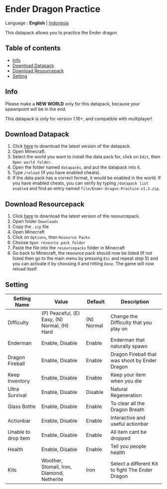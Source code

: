 # Ender Dragon Practice

Language : **English** | [Indonesia](README-id.md "Indonesia")

This datapack allows you to practice the Ender dragon

## Table of contents

-   [Info](#info)
-   [Download Datapack](#download-datapack)
-   [Download Resourcepack](#download-resourcepack)
-   [Setting](#setting)

## Info

Please make a **NEW WORLD** only for this datapack, because your spawnpoint will be in the end.

This datapack is only for version 1.16+, and compatible with multiplayer!

## Download Datapack

1. Click [here](https://github.com/barraIhsan/enderdragon/releases/download/v1.3/Ender-Dragon-Practice-v1.3.zip "Download the latest version of the datapack") to download the latest version of the datapack.
2. Open Minecraft.
3. Select the world you want to install the data pack for, click on `Edit`, then `Open world folder`.
4. Open the folder named `datapacks`, and put the datapack into it.
5. Type `/reload` (If you have enabled cheats).
6. If the data pack has a correct format, it would be enabled in the world. If you have enabled cheats, you can verify by typing `/datapack list enabled` and find an entry named `file/Ender-Dragon-Practice-v1.3.zip`.

## Download Resourcepack

1. Click [here](https://github.com/barraIhsan/enderdragon/releases/download/v1.3/Ender-Dragon-Practice-v1.3.zip "Download the latest version of the resourcepack") to download the latest version of the resourcepack.
2. Open folder `Downloads`
3. Copy the `.zip` file
4. Open Minecraft
5. Click on `Options`, then `Resource Packs`
6. Choose `Open resource pack folder`
7. Paste the file into the `resourcepacks` folder in Minecraft
8. Go back to Minecraft, the resource pack should now be listed (If not listed then go to the main menu by pressing `Esc` and repeat step 5) and you can activate it by choosing it and hitting `Done`. The game will now reload itself.

## Setting

| Setting Name        | Value                                        | Default    | Description                                      |
| ------------------- | -------------------------------------------- | ---------- | ------------------------------------------------ |
| Difficulty          | (P) Peaceful, (E) Easy, (N) Normal, (H) Hard | (N) Normal | Change the Difficulty that you play on           |
| Enderman            | Enable, Disable                              | Enable     | Enderman that naturally spawn                    |
| Dragon Fireball     | Enable, Disable                              | Enable     | Dragon Fireball that was shoot by Ender Dragon   |
| Keep Inventory      | Enable, Disable                              | Enable     | Keep your item when you die                      |
| Ultra Survival      | Enable, Disable                              | Disable    | Natural Regeneration                             |
| Glass Bottle        | Enable, Disable                              | Enable     | To clear all the Dragon Breath                   |
| Actionbar           | Enable, Disable                              | Enable     | Interactive and useful actionbar                 |
| Unable to drop item | Enable, Disable                              | Enable     | All item cant be dropped                         |
| Health              | Enable, Disable                              | Enable     | Tell you people health                           |
| Kits                | Woother, Stomail, Iron, Diamond, Netherite   | Iron       | Select a different Kit to fight The Ender Dragon |
